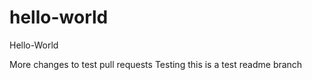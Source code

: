 # hello-world
Hello-World



More changes to test pull requests
Testing this is a test readme branch

